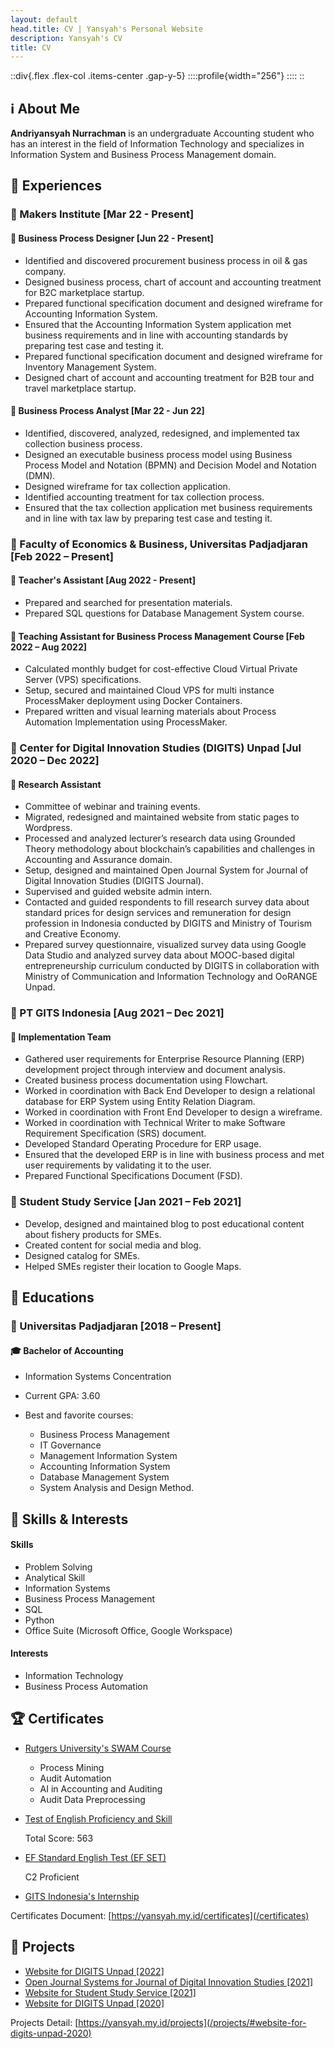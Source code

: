 ```yaml
---
layout: default
head.title: CV | Yansyah's Personal Website
description: Yansyah's CV
title: CV
---
```


::div{.flex .flex-col .items-center .gap-y-5}
::::profile{width="256"}
::::
::

## :information_source: About Me

<!--- :icon{name="uil:user"} -->

**Andriyansyah Nurrachman** is an undergraduate Accounting student who has an interest in the field of Information Technology and specializes in Information System and Business Process Management domain.

## :briefcase: Experiences

<!--- :icon{name="uil:briefcase-alt"} -->

### :office: Makers Institute \[Mar 22 - Present\]

#### :person_in_tuxedo: Business Process Designer \[Jun 22 - Present\]

- Identified and discovered procurement business process in oil & gas company.
- Designed business process, chart of account and accounting treatment for B2C marketplace startup.
- Prepared functional specification document and designed wireframe for Accounting Information System.
- Ensured that the Accounting Information System application met business requirements and in line with accounting standards by preparing test case and testing it.
- Prepared functional specification document and designed wireframe for Inventory Management System.
- Designed chart of account and accounting treatment for B2B tour and travel marketplace startup.

#### :person_in_tuxedo: Business Process Analyst \[Mar 22 - Jun 22\]

- Identified, discovered, analyzed, redesigned, and implemented tax collection business process.
- Designed an executable business process model using Business Process Model and Notation (BPMN) and Decision Model and Notation (DMN).
- Designed wireframe for tax collection application.
- Identified accounting treatment for tax collection process.
- Ensured that the tax collection application met business requirements and in line with tax law by preparing test case and testing it.

### :office: Faculty of Economics & Business, Universitas Padjadjaran \[Feb 2022 – Present\]

#### :person_in_tuxedo: Teacher's Assistant \[Aug 2022 - Present\]

- Prepared and searched for presentation materials.
- Prepared SQL questions for Database Management System course.

#### :person_in_tuxedo: Teaching Assistant for Business Process Management Course \[Feb 2022 – Aug 2022\]

- Calculated monthly budget for cost-effective Cloud Virtual Private Server (VPS) specifications.
- Setup, secured and maintained Cloud VPS for multi instance ProcessMaker deployment using Docker Containers.
- Prepared written and visual learning materials about Process Automation Implementation using ProcessMaker.

### :office: Center for Digital Innovation Studies (DIGITS) Unpad \[Jul 2020 – Dec 2022\]

#### :person_in_tuxedo: Research Assistant

- Committee of webinar and training events.
- Migrated, redesigned and maintained website from static pages to Wordpress.
- Processed and analyzed lecturer’s research data using Grounded Theory methodology about blockchain’s capabilities and challenges in Accounting and Assurance domain.
- Setup, designed and maintained Open Journal System for Journal of Digital Innovation Studies (DIGITS Journal).
- Supervised and guided website admin intern.
- Contacted and guided respondents to fill research survey data about standard prices for design services and remuneration for design profession in Indonesia conducted by DIGITS and Ministry of Tourism and Creative Economy.
- Prepared survey questionnaire, visualized survey data using Google Data Studio and analyzed survey data about MOOC-based digital entrepreneurship curriculum conducted by DIGITS in collaboration with Ministry of Communication and Information Technology and OoRANGE Unpad.

### :office: PT GITS Indonesia \[Aug 2021 – Dec 2021\]

#### :person_in_tuxedo: Implementation Team

- Gathered user requirements for Enterprise Resource Planning (ERP) development project through interview and
  document analysis.
- Created business process documentation using Flowchart.
- Worked in coordination with Back End Developer to design a relational database for ERP System using Entity
  Relation Diagram.
- Worked in coordination with Front End Developer to design a wireframe.
- Worked in coordination with Technical Writer to make Software Requirement Specification (SRS) document.
- Developed Standard Operating Procedure for ERP usage.
- Ensured that the developed ERP is in line with business process and met user requirements by validating it to
  the user.
- Prepared Functional Specifications Document (FSD).

### :office: Student Study Service \[Jan 2021 – Feb 2021\]

- Develop, designed and maintained blog to post educational content about fishery products for SMEs.
- Created content for social media and blog.
- Designed catalog for SMEs.
- Helped SMEs register their location to Google Maps.

## :school: Educations

<!--- :icon{name="uil:graduation-cap"} -->

### :office: Universitas Padjadjaran \[2018 – Present\]

#### :mortar_board: Bachelor of Accounting

- Information Systems Concentration
- Current GPA: 3.60
- Best and favorite courses:

  - Business Process Management
  - IT Governance
  - Management Information System
  - Accounting Information System
  - Database Management System
  - System Analysis and Design Method.

## :brain: Skills & Interests

<!-- :icon{name="uil:brain"} -->

#### Skills

- Problem Solving
- Analytical Skill
- Information Systems
- Business Process Management
- SQL
- Python
- Office Suite (Microsoft Office, Google Workspace)
<!-- Python -->

#### Interests

- Information Technology
- Business Process Automation

## :trophy: Certificates

<!-- :icon{name="uil:award"} -->

- [Rutgers University's SWAM Course](/certificates#rutgers-universitys-swam-course)
  - Process Mining
  - Audit Automation
  - AI in Accounting and Auditing
  - Audit Data Preprocessing
- [Test of English Proficiency and Skill](/certificates#test-of-english-proficiency-and-skill)

  Total Score: 563
  
- [EF Standard English Test (EF SET)](/certificates#ef-sets-english-test)

  C2 Proficient

- [GITS Indonesia's Internship](/certificates#gits-indonesias-internship)

Certificates Document: [https://yansyah.my.id/certificates](/certificates)

## :construction: Projects

- [Website for DIGITS Unpad \[2022\]](/projects/#website-for-digits-unpad-2022)
- [Open Journal Systems for Journal of Digital Innovation Studies \[2021\]](/projects/#open-journal-systems-for-journal-of-digital-innovation-studies-2021)
- [Website for Student Study Service \[2021\]](/projects/#website-for-student-study-service-2021)
- [Website for DIGITS Unpad \[2020\]](/projects/#website-for-digits-unpad-2020)

Projects Detail: [https://yansyah.my.id/projects](/projects/#website-for-digits-unpad-2020)
